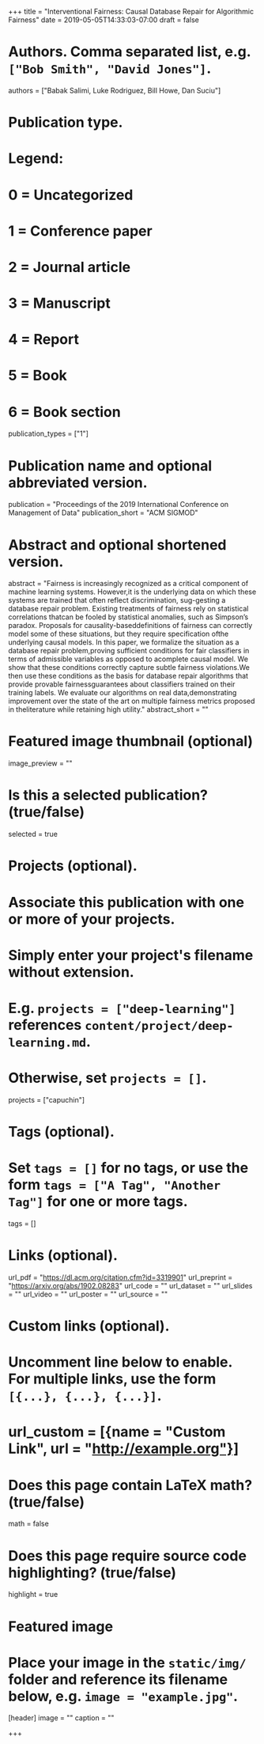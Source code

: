 +++
title = "Interventional Fairness: Causal Database Repair for Algorithmic Fairness"
date = 2019-05-05T14:33:03-07:00
draft = false

# Authors. Comma separated list, e.g. `["Bob Smith", "David Jones"]`.
authors = ["Babak Salimi, Luke Rodriguez, Bill Howe, Dan Suciu"]

# Publication type.
# Legend:
# 0 = Uncategorized
# 1 = Conference paper
# 2 = Journal article
# 3 = Manuscript
# 4 = Report
# 5 = Book
# 6 = Book section
publication_types = ["1"]

# Publication name and optional abbreviated version.
publication = "Proceedings of the 2019 International Conference on Management of Data"
publication_short = "ACM SIGMOD"

# Abstract and optional shortened version.
abstract = "Fairness is increasingly recognized as a critical component of machine learning systems. However,it is the underlying data on which these systems are trained that often reflect discrimination, sug-gesting a database repair problem. Existing treatments of fairness rely on statistical correlations thatcan be fooled by statistical anomalies, such as Simpson’s paradox.  Proposals for causality-baseddefinitions of fairness can correctly model some of these situations, but they require specification ofthe underlying causal models. In this paper, we formalize the situation as a database repair problem,proving sufficient conditions for fair classifiers in terms of admissible variables as opposed to acomplete causal model. We show that these conditions correctly capture subtle fairness violations.We then use these conditions as the basis for database repair algorithms that provide provable fairnessguarantees about classifiers trained on their training labels. We evaluate our algorithms on real data,demonstrating improvement over the state of the art on multiple fairness metrics proposed in theliterature while retaining high utility."
abstract_short = ""

# Featured image thumbnail (optional)
image_preview = ""

# Is this a selected publication? (true/false)
selected = true

# Projects (optional).
#   Associate this publication with one or more of your projects.
#   Simply enter your project's filename without extension.
#   E.g. `projects = ["deep-learning"]` references `content/project/deep-learning.md`.
#   Otherwise, set `projects = []`.
projects = ["capuchin"]

# Tags (optional).
#   Set `tags = []` for no tags, or use the form `tags = ["A Tag", "Another Tag"]` for one or more tags.
tags = []

# Links (optional).
url_pdf = "https://dl.acm.org/citation.cfm?id=3319901"
url_preprint = "https://arxiv.org/abs/1902.08283"
url_code = ""
url_dataset = ""
url_slides = ""
url_video = ""
url_poster = ""
url_source = ""

# Custom links (optional).
#   Uncomment line below to enable. For multiple links, use the form `[{...}, {...}, {...}]`.
# url_custom = [{name = "Custom Link", url = "http://example.org"}]

# Does this page contain LaTeX math? (true/false)
math = false

# Does this page require source code highlighting? (true/false)
highlight = true

# Featured image
# Place your image in the `static/img/` folder and reference its filename below, e.g. `image = "example.jpg"`.
[header]
image = ""
caption = ""

+++
